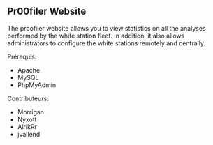 ## Pr00filer Website

The proofiler website allows you to view statistics on all the analyses performed by the white station fleet. In addition, it also allows administrators to configure the white stations remotely and centrally.

Prérequis:
- Apache 
- MySQL
- PhpMyAdmin

Contributeurs:
- Morrigan
- Nyxott
- AlrikRr
- jvallend
